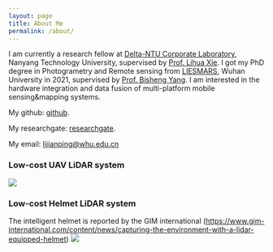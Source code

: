 ```yaml
---
layout: page
title: About Me
permalink: /about/
---
```


I am currently a research fellow at   [Delta-NTU Corporate Laboratory](https://www.ntu.edu.sg/delta-ntu-cpsl), Nanyang Technology University, supervised by [Prof. Lihua Xie](https://personal.ntu.edu.sg/elhxie/person.html). I got my PhD degree in Photogrametry and Remote sensing from [LIESMARS](http://www.lmars.whu.edu.cn/en/), Wuhan University in 2021,  supervised by [Prof. Bisheng Yang](http://www.lmars.whu.edu.cn/enbisheng-yang/).  I am interested in the hardware integration and data fusion of multi-platform mobile sensing&mapping systems.

My github: [github](https://github.com/kafeiyin00). 

My researchgate: [researchgate](https://www.researchgate.net/profile/Jianping_Li29). 

My email: lijianping@whu.edu.cn

### Low-cost UAV LiDAR system

![](https://pic.imgdb.cn/item/63ff49daf144a01007175639.jpg)


### Low-cost Helmet LiDAR system

The intelligent helmet is reported by the GIM international (https://www.gim-international.com/content/news/capturing-the-environment-with-a-lidar-equipped-helmet)
![](https://pic.imgdb.cn/item/63ff4a0af144a010071785f4.jpg)




